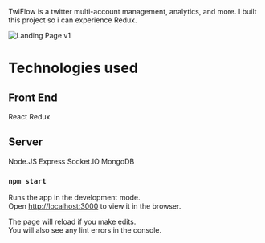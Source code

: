 TwiFlow is a twitter multi-account management, analytics, and more.
I built this project so i can experience Redux.

![Landing Page v1](https://i.ibb.co/VWZDkNp/dashboard.png)

# Technologies used

## Front End
React
Redux

## Server
Node.JS
Express
Socket.IO
MongoDB

### `npm start`

Runs the app in the development mode.<br />
Open [http://localhost:3000](http://localhost:3000) to view it in the browser.

The page will reload if you make edits.<br />
You will also see any lint errors in the console.
